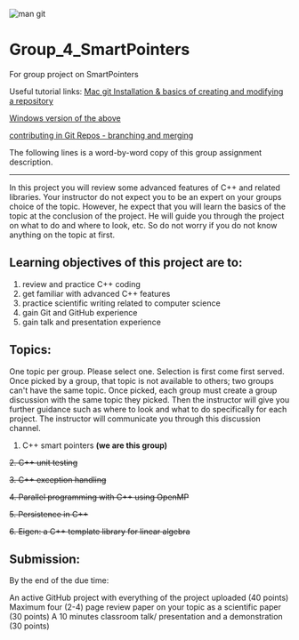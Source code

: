 ![man git](https://imgur.com/a/jIj84NY)
# Group_4_SmartPointers
For group project on SmartPointers

Useful tutorial links:
[Mac git Installation & basics of creating and modifying a repository](https://www.youtube.com/watch?v=0Icla6TVNNo)

[Windows version of the above](https://www.youtube.com/watch?v=sBTAkHOxvOk)

[contributing in Git Repos - branching and merging](https://www.youtube.com/watch?v=GZILYABgAoo)


The following lines is a word-by-word copy of this group assignment description.

---

In this project you will review some advanced features of C++ and related libraries. Your instructor do not expect you to be an expert on your groups choice of the topic. However, he expect that you will learn the basics of the topic at the conclusion of the project. He will guide you through the project on what to do and where to look, etc. So do not worry if you do not know anything on the topic at first. 

## Learning objectives of this  project are to:

1. review and practice C++ coding 
2. get  familiar with advanced C++ features 
3. practice scientific writing related to computer science 
4. gain Git and GitHub experience
5. gain talk and presentation experience 

## Topics: 

One topic per group. Please select one. Selection is first come first served. Once picked by a group, that topic is not available to others; two groups can't have the same topic. Once picked, each group must create a group discussion with the same topic they picked. Then the instructor will give you further guidance such as where to look and what to do specifically for each project. The instructor will communicate you through this discussion channel. 

1. C++ smart pointers __(we are this group)__

~~2. C++ unit testing~~

~~3. C++ exception handling~~

~~4. Parallel programming with C++ using OpenMP~~

~~5. Persistence in C++~~

~~6. Eigen: a C++ template library for linear algebra~~

## Submission:

By the end of the due time:

An active GitHub project with everything of the project uploaded (40 points)
Maximum four (2-4) page review paper on your topic as a scientific paper (30 points)
A 10 minutes classroom talk/ presentation and a demonstration (30 points)

